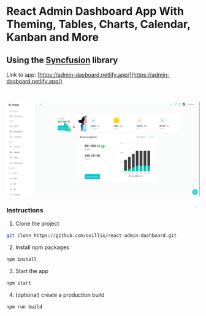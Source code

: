 # React Admin Dashboard App With Theming, Tables, Charts, Calendar, Kanban and More
## Using the [Syncfusion](https://www.syncfusion.com/) library

Link to app: [https://admin-dasboard.netlify.app/](https://admin-dasboard.netlify.app/)

<br>

![Preview](preview.png)

### Instructions
1. Clone the project
```bash
git clone https://github.com/oxillix/react-admin-dashboard.git
```
2. Install npm packages
```bash
npm install
```
3. Start the app
```bash
npm start
```
4. (optional) create a production build
```bash
npm run build
```
